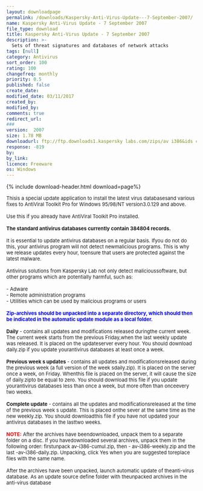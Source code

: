 ```yaml
---
layout: downloadpage
permalink: /downloads/Kaspersky-Anti-Virus-Update---7-September-2007/
name: Kaspersky Anti-Virus Update - 7 September 2007
file_type: download
title: Kaspersky Anti-Virus Update - 7 September 2007
description: >-
  Sets of threat signatures and databases of network attacks
tags: [null]
category: Antivirus
sort_order: 100
rating: 100
changefreq: monthly
priority: 0.5
published: false
create_date: 
modified_date: 03/11/2017
created_by: 
modified_by: 
comments: true
redirect_url: 
### 
version:  2007
size: 1.78 MB
downloadurl: ftp://ftp.downloads1.kaspersky labs.com/zips/av i386&ids cumul.zip
response: -819
by: 
by_link: 
licence: Freeware
os: Windows
---
```


{% include download-header.html download=page%}

<p style="fix-download-text !important">
<p><font size="2"><p>Thisis a special update application to install the latest virus databasesand various fixes to AntiViral Toolkit Pro for Windows 95/98/NT version3.0.129 and above.<br />
<br />
Use this if you already have AntiViral Toolkit Pro installed.<br />
<br />
<strong>The standard antivirus databases currently contain 384804 records.</strong><br />
<br />
It is essential to update antivirus databases on a regular basis. Ifyou do not do this, your antivirus program will not detect newmalicious programs. This is why we release updates every hour, toensure that users are protected against the latest malware.<br />
<br />
Antivirus solutions from Kaspersky Lab not only detect malicioussoftware, but other programs which are potentially harmful, such as: <br />
<br />
- Adware <br />
- Remote administration programs <br />
- Utilities which can be used by malicious programs or users <br />
<br />
<font color="#0000ff"><strong>Zip-archives should be unpacked </strong></font><font color="#0000ff"><strong>into a separate directory, which should then be indicated in the automatic update module as a local folder.</strong></font><br />
<br />
<strong>Daily</strong> - contains all updates and modifications released duringthe current week. The current week starts from the previous Friday,when the last weekly update was released. It is placed on the updateserver every hour. You should download daily.zip if you update yourantivirus databases at least once a week.<br />
<br />
<strong>Previous week s updates</strong> - contains all updates and modificationsreleased during the previous week (a full version of the week sdaily.zip). It is placed on the server once a week, on Friday. Whenthis file is placed on the server, it will cause the size of daily.zipto be equal to zero. You should download this file if you update yourantivirus databases less than once a week, but more often than onceevery two weeks.<br />
<br />
<strong>Complete update</strong> - contains all the updates and modificationsreleased at the time of the previous week s update. This is placed onthe sever at the same time as the new weekly.zip. You should downloadthis file if you have not updated your antivirus databases in the lasttwo weeks.<br />
<br />
<font color="#ff0000"><strong>NOTE:</strong></font> After the archives have beendownloaded, unpack them to a separate folder on a disc. If you havedownloaded several archives, unpack them in the following order: firstunpack av-i386-cumul.zip, then - av-i386-weekly.zip and the last -av-i386-daily.zip. Unpacking, click Yes when you are suggested toreplace files with the same name. <br />
<br />
After the archives have been unpacked, launch automatic update of theanti-virus database. As an update source define folder with theunpacked archives in the anti-virus database</p></p></p>
